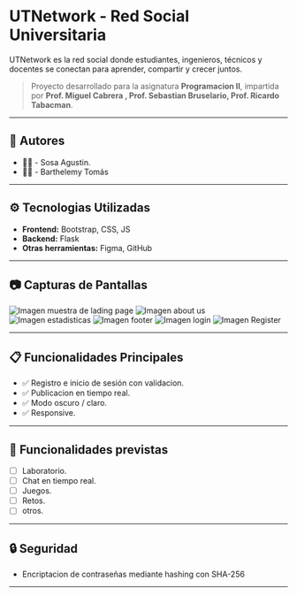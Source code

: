 # UTNetwork - Red Social Universitaria
UTNetwork es la red social donde estudiantes, ingenieros, técnicos y docentes se conectan para aprender, compartir y crecer juntos.
> Proyecto desarrollado para la asignatura **Programacion II**, impartida por **Prof. Miguel Cabrera , Prof. Sebastian Bruselario, Prof. Ricardo Tabacman**.

---

## 👥 Autores
- 👩‍💻 - Sosa Agustin.
- 👩‍💻 - Barthelemy Tomás

---

## ⚙️ Tecnologias Utilizadas

- **Frontend:** Bootstrap, CSS, JS
- **Backend:** Flask
- **Otras herramientas:** Figma, GitHub

---

## 📷 Capturas de Pantallas
<img src="https://github.com/TomasB-Dev/utnetwork/blob/main/md_static/inicio.png" alt="Imagen muestra de lading page" />
<img src="https://github.com/TomasB-Dev/utnetwork/blob/main/md_static/inicio2.png" alt="Imagen about us" />
<img src="https://github.com/TomasB-Dev/utnetwork/blob/main/md_static/inicio3.png" alt="Imagen estadisticas" />
<img src="https://github.com/TomasB-Dev/utnetwork/blob/main/md_static/inicio4.png" alt="Imagen footer" />
<img src="https://github.com/TomasB-Dev/utnetwork/blob/main/md_static/login.png" alt="Imagen login" />
<img src="https://github.com/TomasB-Dev/utnetwork/blob/main/md_static/register.png" alt="Imagen Register" />

---

## 📋 Funcionalidades Principales
- ✅ Registro e inicio de sesión con validacion.
- ✅ Publicacion en tiempo real.
- ✅ Modo oscuro / claro.
- ✅ Responsive.

---

## 📌 Funcionalidades previstas

- [ ] Laboratorio.
- [ ] Chat en tiempo real.
- [ ] Juegos.
- [ ] Retos.
- [ ] otros.

---

## 🔒 Seguridad
- Encriptacion de contraseñas mediante hashing con SHA-256

---